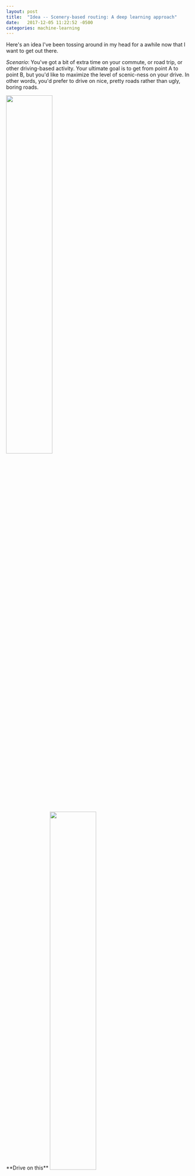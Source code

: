 ```yaml
---
layout: post
title:  "Idea -- Scenery-based routing: A deep learning approach"
date:   2017-12-05 11:22:52 -0500
categories: machine-learning
---
```


<style>
  .blogImg{
    width: 50%;
  }
</style>


Here's an idea I've been tossing around in my head for a awhile now that I want to get out there.

*Scenario*: You've got a bit of extra time on your commute, or road trip, or other driving-based activity. Your ultimate goal is to get from point A to point B, but you'd like to maximize the level of scenic-ness on your drive. In other words, you'd prefer to drive on nice, pretty roads rather than ugly, boring roads.

<img class='blogImg' src="{{site.url}}/assets/scenic.jpg">
<br />
**Drive on this**

<img class='blogImg' src="{{site.url}}/assets/ugly.jpg">
<br />
**Not on this**

The idea is to populate a road graph with edge weights that represent the `scenic-ness score` of that segment of road. If we had that, then we could calculate shortest path algorithms that maximize time spent on beautiful scenic byways.

Here's how I am thinking about going about it:

1. Obtain street-level imagery from road segments using `Mapillary` or similar service.

2. Use image classification to rank each street-level images on its `scenic-ness`. Using images from officially designated scenic highways as positive training examples and images from urban areas or freeways as negative examples, we obtain the degree of similarity to a scenic road.

3. Average the scenic-ness scores for each image and associate this metric with each segment geometry.

4. Load up the new segments with their scores to `pg-routing` engine.

5. Route based on scenic-ness.


More specifically:

1. We already know that some roads are more scenic than others, because they've been officially designated as such. According to the California Department of Transportation:

> A highway may be designated scenic depending upon how much of the natural landscape can be seen by travelers, the scenic quality of the landscape, and the extent to which development intrudes upon the traveler's enjoyment of the view. [link](http://www.dot.ca.gov/design/lap/livability/scenic-highways/faq.html)

Therefore, we know that road segments that are labeled by the state as scenic highways should score very highly on the scenic-ness metric `scenic=1`.

We can get the locations of the scenic highways [here](https://gist.github.com/scottsfarley93/61ec24b2378b3708c4669dde671b593b).

We can get other roads from a source like [TIGER](https://catalog.data.gov/dataset/tiger-line-shapefile-2013-state-california-primary-and-secondary-roads-state-based-shapefile).

2.  Obtain images of the roads. We'll use street-level imagery taken along each route to estimate scenic-ness. From along each segment of road, randomly sample *N* positions along the line. Using the Mapillary A
